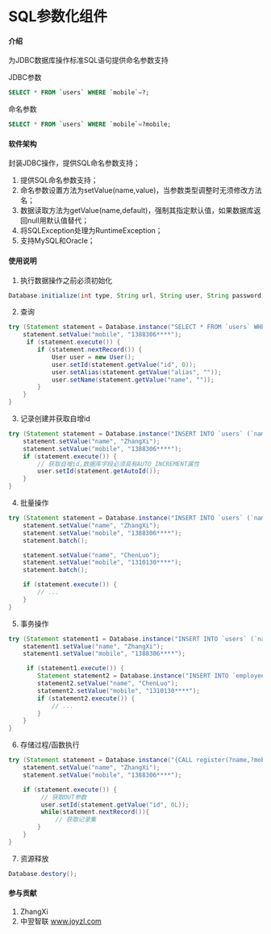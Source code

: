 # SQL参数化组件

#### 介绍
为JDBC数据库操作标准SQL语句提供命名参数支持

JDBC参数
```SQL
SELECT * FROM `users` WHERE `mobile`=?;
```
命名参数
```SQL
SELECT * FROM `users` WHERE `mobile`=?mobile;
```

#### 软件架构
封装JDBC操作，提供SQL命名参数支持；
1. 提供SQL命名参数支持；
2. 命名参数设置方法为setValue(name,value)，当参数类型调整时无须修改方法名；
3. 数据读取方法为getValue(name,default)，强制其指定默认值，如果数据库返回null用默认值替代；
4. 将SQLException处理为RuntimeException；
5. 支持MySQL和Oracle；

#### 使用说明

1.  执行数据操作之前必须初始化
```java
Database.initialize(int type, String url, String user, String password);
```
2.  查询
```java
try (Statement statement = Database.instance("SELECT * FROM `users` WHERE `mobile`=?mobile")){
    statement.setValue("mobile", "1388306****");
     if (statement.execute()) {
        if (statement.nextRecord()) {
            User user = new User();
            user.setId(statement.getValue("id", 0));
            user.setAlias(statement.getValue("alias", ""));
            user.setName(statement.getValue("name", ""));
        }
    }
}
```
3.  记录创建并获取自增id
```java
try (Statement statement = Database.instance("INSERT INTO `users` (`name`,`mobile`) VALUES (?name,?mobile)")){
    statement.setValue("name", "ZhangXi");
    statement.setValue("mobile", "1388306****");
    if (statement.execute()) {
        // 获取自增id,数据库字段必须具有AUTO_INCREMENT属性
        user.setId(statement.getAutoId());
    }
}
```
4. 批量操作
```java
try (Statement statement = Database.instance("INSERT INTO `users` (`name`,`mobile`) VALUES (?name,?mobile)")){
    statement.setValue("name", "ZhangXi");
    statement.setValue("mobile", "1388306****");
    statement.batch();

    statement.setValue("name", "ChenLuo");
    statement.setValue("mobile", "1310130****");
    statement.batch();

    if (statement.execute()) {
        // ...
    }
}
```
5. 事务操作
```java
try (Statement statement1 = Database.instance("INSERT INTO `users` (`name`,`mobile`) VALUES (?name,?mobile)", true)){
    statement1.setValue("name", "ZhangXi");
    statement1.setValue("mobile", "1388306****");

     if (statement1.execute()) {
        Statement statement2 = Database.instance("INSERT INTO `employees` (`name`,`mobile`) VALUES (?name,?mobile)", statement1);
        statement2.setValue("name", "ChenLuo");
        statement2.setValue("mobile", "1310130****");
        if (statement2.execute()) {
            // ...
        }
    }
}
```
6. 存储过程/函数执行
```java
try (Statement statement = Database.instance("{CALL register(?name,?mobile,?id:LONG)}")){
    statement.setValue("name", "ZhangXi");
    statement.setValue("mobile", "1388306****");

    if (statement.execute()) {
         // 获取OUT参数
         user.setId(statement.getValue("id", 0L));
         while(statement.nextRecord()){
             // 获取记录集
        }
    }
}
```
7. 资源释放
```java
Database.destory();
```

#### 参与贡献

1. ZhangXi
2. 中翌智联 www.joyzl.com